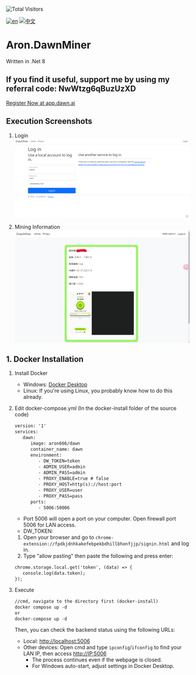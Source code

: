 ![Total Visitors](https://komarev.com/ghpvc/?username=aron-666dawnMiner&color=green)

[![en](https://img.shields.io/badge/lang-en-red.svg)](https://github.com/aron-666/Aron.DawnMiner/blob/master/README.en.md)
[![中文](https://img.shields.io/badge/lang-中文-blue.svg)](https://github.com/aron-666/Aron.DawnMiner)

# Aron.DawnMiner
Written in .Net 8

## If you find it useful, support me by using my referral code: NwWtzg6qBuzUzXD
[Register Now at app.dawn.ai](https://app.dawn.ai/register?ref=NwWtzg6qBuzUzXD)



## Execution Screenshots
1. Login
![image](https://github.com/aron-666/Aron.DawnMiner/blob/master/%E6%88%AA%E5%9C%96/%E5%BE%8C%E8%87%BA%E7%99%BB%E5%85%A5%E7%95%AB%E9%9D%A2.png?raw=true)

2. Mining Information
![image](https://github.com/aron-666/Aron.DawnMiner/blob/master/%E6%88%AA%E5%9C%96/%E6%8C%96%E7%A4%A6%E7%95%AB%E9%9D%A2.png?raw=true)

## 1. Docker Installation
1. Install Docker
   - Windows: [Docker Desktop](https://www.docker.com/products/docker-desktop/)
   - Linux: If you're using Linux, you probably know how to do this already.

2. Edit docker-compose.yml (In the docker-install folder of the source code)
   ```
   version: '1'
   services:
      dawn:
         image: aron666/dawn
         container_name: dawn
         environment:
            - DW_TOKEN=token
            - ADMIN_USER=admin
            - ADMIN_PASS=admin
            - PROXY_ENABLE=true # false
            - PROXY_HOST=http(s)://host:port
            - PROXY_USER=user
            - PROXY_PASS=pass
         ports:
            - 5006:50006
   ```

   - Port 5006 will open a port on your computer. Open firewall port 5006 for LAN access.
   - DW_TOKEN: 
   1. Open your browser and go to ```chrome-extension://fpdkjdnhkakefebpekbdhillbhonfjjp/signin.html``` and log in.
   2. Type "allow pasting" then paste the following and press enter:
   ```
   chrome.storage.local.get('token', (data) => {
      console.log(data.token);
   });
   ```

3. Execute
   ```
   //cmd, navigate to the directory first (docker-install)
   docker compose up -d
   or
   docker-compose up -d
   ```
   Then, you can check the backend status using the following URLs:

   - Local: [http://localhost:5006](http://localhost:5006)
   - Other devices: Open cmd and type `ipconfig`/`ifconfig` to find your LAN IP, then access [http://IP:5006](http://IP:5006)
     - The process continues even if the webpage is closed.
     - For Windows auto-start, adjust settings in Docker Desktop.


